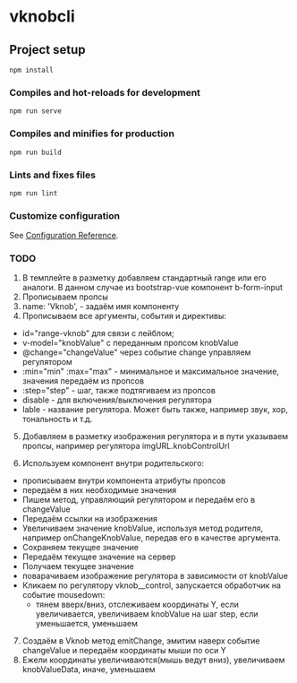 # vknobcli

## Project setup
```
npm install
```

### Compiles and hot-reloads for development
```
npm run serve
```

### Compiles and minifies for production
```
npm run build
```

### Lints and fixes files
```
npm run lint
```

### Customize configuration
See [Configuration Reference](https://cli.vuejs.org/config/).

### TODO
  1. В темплейте в разметку добавляем стандартный range или его аналоги. В данном
  случае из bootstrap-vue компонент b-form-input
  2. Прописываем пропсы
  3. name: 'Vknob', - задаём имя
  компоненту
  4. Прописываем все аргументы, события и директивы:
  - id="range-vknob" для связи с лейблом;
  - v-model="knobValue" с переданным пропсом knobValue
  - @change="changeValue" через событие change управляем регулятором
  - :min="min" :max="max" - минимальное и максимальное значение, значения передаём из пропсов
  - :step="step" - шаг, также подтягиваем из пропсов
  - disable - для включения/выключения регулятора
  - lable - название регулятора. Может быть также, например звук, хор, тональность и т.д.

  5. Добавляем в разметку изображения регулятора и в пути указываем пропсы, например регулятора imgURL.knobControlUrl

  6. Используем компонент внутри родительского:
  - прописываем внутри компонента атрибуты пропсов
  - передаём в них необходимые значения
  - Пишем метод, управляющий регулятором и передаём его в changeValue
  - Передаём ссылки на изображения  
  - Увеличиваем значение knobValue, используя метод родителя, например onChangeKnobValue, передав его в качестве аргумента.
  - Сохраняем текущее значение
  - Передаём текущее значение на сервер
  - Получаем текущее значение
  - поварачиваем изображение регулятора в зависимости от knobValue
  - Кликаем по регулятору vknob__control, запускается обработчик на событие mousedown:
    - тянем вверх/вниз, отслеживаем координаты Y, если увеличивается, увеличиваем knobValue на шаг step, если уменьшается, уменьшаем
  7. Создаём в Vknob метод emitChange, эмитим наверх событие changeValue и передаём координаты мыши по оси Y
  8. Ежели координаты увеличиваются(мышь ведут вниз), увеличиваем knobValueData, иначе, уменьшаем
  
